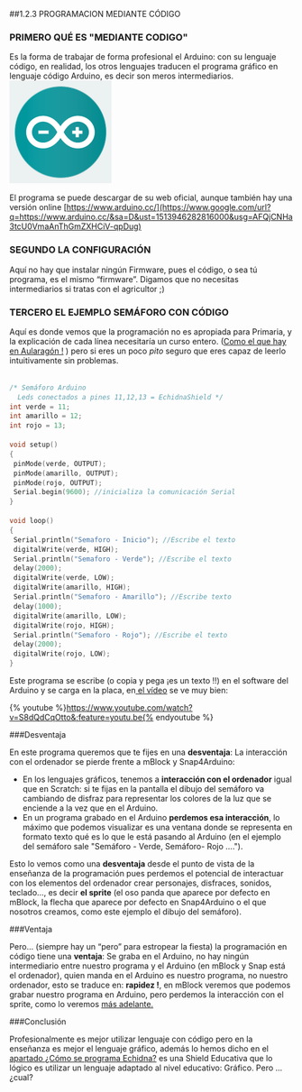 ##1.2.3 PROGRAMACION MEDIANTE CÓDIGO

### PRIMERO QUÉ ES "MEDIANTE CODIGO"

Es la forma de trabajar de forma profesional el Arduino: con su lenguaje código, en realidad, los otros lenguajes traducen el programa gráfico en lenguaje código Arduino, es decir son meros intermediarios.
![](/images/image20.png)

El programa se puede descargar de su web oficial, aunque también hay una versión online [https://www.arduino.cc/](https://www.google.com/url?q=https://www.arduino.cc/&sa=D&ust=1513946282816000&usg=AFQjCNHa3tcU0VmaAnThGmZXHCiV-qpDug)

### SEGUNDO LA CONFIGURACIÓN

Aquí no hay que instalar ningún Firmware, pues el código, o sea tú programa, es el mismo “firmware”. Digamos que no necesitas intermediarios si tratas con el agricultor ;)

### TERCERO EL EJEMPLO SEMÁFORO CON CÓDIGO

Aquí es donde vemos que la programación no es apropiada para Primaria, y la explicación de cada línea necesitaría un curso entero. ([Como el que hay en Aularagón !](https://www.google.com/url?q=http://moodle.catedu.es/course/view.php?id%3D111&sa=D&ust=1513946282817000&usg=AFQjCNERjSWHukwxmzhifvfPZT29ynCGJw) ) pero si eres un poco _pito_ seguro que eres capaz de leerlo intuitivamente sin problemas.

```cpp

/* Semáforo Arduino
  Leds conectados a pines 11,12,13 = EchidnaShield */
int verde = 11;
int amarillo = 12;
int rojo = 13;

void setup()
{
 pinMode(verde, OUTPUT);
 pinMode(amarillo, OUTPUT);
 pinMode(rojo, OUTPUT);
 Serial.begin(9600); //inicializa la comunicación Serial
}

void loop()
{
 Serial.println("Semaforo - Inicio"); //Escribe el texto 
 digitalWrite(verde, HIGH);
 Serial.println("Semaforo - Verde"); //Escribe el texto
 delay(2000);
 digitalWrite(verde, LOW);
 digitalWrite(amarillo, HIGH);
 Serial.println("Semaforo - Amarillo"); //Escribe texto
 delay(1000);
 digitalWrite(amarillo, LOW);
 digitalWrite(rojo, HIGH);
 Serial.println("Semaforo - Rojo"); //Escribe el texto
 delay(2000);
 digitalWrite(rojo, LOW);
}

```

Este programa se escribe (o copia y pega ¡es un texto !!) en el software del Arduino y se carga en la placa, en[ el vídeo](https://www.google.com/url?q=https://youtu.be/S8dQdCqOtto&sa=D&ust=1513946282823000&usg=AFQjCNHMu_skH6o86eJWChPi0zjmOX5ymw) se ve muy bien:

{% youtube %}https://www.youtube.com/watch?v=S8dQdCqOtto&;feature=youtu.be{% endyoutube %}

###Desventaja

En este programa queremos que te fijes en una **desventaja**: La interacción con el ordenador se pierde frente a mBlock y Snap4Arduino:

*   En los lenguajes gráficos, tenemos a **interacción con el ordenador** igual que en Scratch: si te fijas en la pantalla el dibujo del semáforo va cambiando de disfraz para representar los colores de la luz que se enciende a la vez que en el Arduino.
*   En un programa grabado en el Arduino **perdemos esa interacción**, lo máximo que podemos visualizar es una ventana donde se representa en formato texto qué es lo que le está pasando al Arduino (en el ejemplo del semáforo sale "Semáforo - Verde, Semáforo- Rojo ….").

Esto lo vemos como una **desventaja** desde el punto de vista de la enseñanza de la programación pues perdemos el potencial de interactuar con los elementos del ordenador crear personajes, disfraces, sonidos, teclado…, es decir **el sprite** (el oso panda que aparece por defecto en mBlock, la flecha que aparece por defecto en Snap4Arduino o el que nosotros creamos, como este ejemplo el dibujo del semáforo).

###Ventaja

Pero… (siempre hay un “pero” para estropear la fiesta) la programación en código tiene una **ventaja**: Se graba en el Arduino, no hay ningún intermediario entre nuestro programa y el Arduino (en mBlock y Snap está el ordenador), quien manda en el Arduino es nuestro programa, no nuestro ordenador, esto se traduce en: **rapidez !**, en mBlock veremos que podemos grabar nuestro programa en Arduino, pero perdemos la interacción con el sprite, como lo veremos [más adelante.](https://catedu.gitbooks.io/programa-arduino-con-echidna/content/tema_1_como_utilizar_echidna/12_como_se_programa_echidna_shield/124-mblock-vs-snap4arduino-cual-es-el-mejor/1247-importante-subir-a-arduino.html)

###Conclusión

Profesionalmente es mejor utilizar lenguaje con código pero en la enseñanza es mejor el lenguaje gráfico, además lo hemos dicho en el [apartado ¿Cómo se programa Echidna?](#1-2-c-mo-se-programa-echidna-shield) es una Shield Educativa que lo lógico es utilizar un lenguaje adaptado al nivel educativo: Gráfico. Pero … ¿cual?

